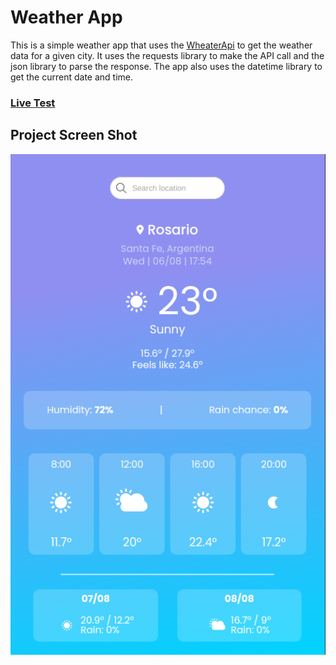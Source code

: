 # Weather App

This is a simple weather app that uses the [WheaterApi](https://www.weatherapi.com/) to get the weather data for a given city. It uses the requests library to make the API call and the json library to parse the response. The app also uses the datetime library to get the current date and time.

### [Live Test](https://joaquinarruiz.github.io/weather-app/)


## Project Screen Shot

![Project ScreenShot](Screenshots/Screenshot_20230806_175611.png)
